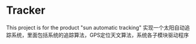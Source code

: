 # Tracker
This project is for the product "sun automatic tracking"
实现一个太阳自动追踪系统，里面包括系统的追踪算法，GPS定位天文算法，系统各子模块驱动程序
